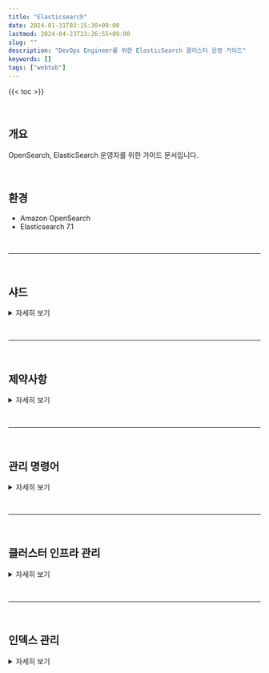 ```yaml
---
title: "Elasticsearch"
date: 2024-01-31T03:15:30+09:00
lastmod: 2024-04-23T23:26:55+09:00
slug: ""
description: "DevOps Engineer를 위한 ElasticSearch 클러스터 운영 가이드"
keywords: []
tags: ["webtob"]
---
```


{{< toc >}}

&nbsp;

## 개요

OpenSearch, ElasticSearch 운영자를 위한 가이드 문서입니다.

&nbsp;

## 환경

- Amazon OpenSearch
- Elasticsearch 7.1

&nbsp;

---

&nbsp;

## 샤드

<details>
<summary>자세히 보기</summary>

### 기본개념

Elasticsearch의 각 인덱스는 하나 이상의 샤드로 나누어지며, 각 샤드는 하드웨어 오류로부터 보호하기 위해 여러 노드에 걸쳐 복제될 수 있습니다.

&nbsp;

### ElasticSearch 내부구조

![ES와 Lucene 내부구조](./1.png)

&nbsp;

### 샤드 구성 모범사례

- **적절한 샤드 크기 선택** : 샤드당 용량은 일반적으로 10GB ~ 50GB 사이로 유지하는 것이 이상적입니다. 이 범위를 벗어나는 경우 샤드가 너무 커지거나 작아져서 성능 문제가 발생할 수 있습니다.
- **일관된 샤드 크기 유지** : 모든 인덱스의 샤드 크기가 일관되도록 유지하는 것이 중요합니다. 샤드 크기가 큰 인덱스는 작은 인덱스와 동일한 노드에서 실행될 때 성능 문제를 야기할 수 있습니다.

```bash
# cat shards API로 현재 샤드 크기 확인
curl \
  -X GET \
  "$ES_ENDPOINT/_cat/shards?v=true&h=index,prirep,shard,store&s=prirep,store&bytes=gb&pretty"
```

```bash
index                  prirep shard store
podlog-2024.02.13      p      3        38
podlog-2024.02.13      p      2        38
podlog-2024.02.13      p      0        38
podlog-2024.02.13      p      1        38
podlog-2024.02.13      p      4        38
```

- **Rollover로 용량 자동조정** : 인덱스 상태 관리<sup>ISM, Index State Management</sup> 기능을 사용하는 경우 롤오버 작업의 `max_primary_shard_size` 임계값을 `50GB`로 설정하여 샤드가 `50GB`보다 커지지 않도록 합니다.

</details>

&nbsp;

---

&nbsp;

## 제약사항

<details>
<summary>자세히 보기</summary>

### ElasticSearch 관리자의 API 제한

- AWS Managed Service 중 하나인 OpenSearch는 Elasticsearch를 기반으로 하지만, 모든 Elasticsearch 버전의 모든 관리자 API를 지원하지는 않으며 ElasticSearch 버전마다 지원되는 API 목록도 다릅니다.
- OpenSearch 버전별 지원되는 Administration API 목록은 [AWS 공식문서](https://docs.aws.amazon.com/ko_kr/opensearch-service/latest/developerguide/supported-operations.html#version_7_1)에서 확인하실 수 있습니다.

&nbsp;

대표적인 관리자 API 제한의 예시는 다음과 같습니다.

Amazon OpenSearch 서비스 기준, ElasticSearch 7.1 버전 클러스터에서는 `/<INDEX_NAME>/_close`, `/_cluster/settings`와 같은 관리자 API를 사용 못하도록 AWS 측에서 막아놓은 상태입니다.

```bash
curl \
  -X PUT \
  -H 'Content-Type: application/json' \
  -d '{
    "persistent": {
      "index.number_of_shards": "5"
    }
  }' \
  "$ES_ENDPOINT/_cluster/settings"
```

```bash
{"Message":"Your request: '/_cluster/settings' payload is not allowed."}
```

위와 같이 `/_cluster/settings` API를 사용해서 `index.number_of_shards` 값을 변경하는 걸 금지하고 있습니다.

</details>

&nbsp;

---

&nbsp;

## 관리 명령어

<details>
<summary>자세히 보기</summary>

ElasticSearch 클러스터를 운영 관리할 때 주로 사용되는 명령어입니다.

&nbsp;

> **중요**  
> 지금부터 설명하는 모든 ElasticSearch 클러스터 관리 명령어는 Amazon OpenSearch의 ElasticSearch v7.1 기준으로 작성되었습니다.

&nbsp;

명령어 실행 전 `ES_ENDPOINT` 환경변수 설정이 필요합니다.

```bash
ES_ENDPOINT="https://xxxxyyyyzzzz.ap-northeast-2.es.amazonaws.com"
```

&nbsp;

### 클러스터 상태 확인

```bash
curl \
  --location \
  --request GET \
  "$ES_ENDPOINT/_cat/health?v"
```

```bash
epoch      timestamp cluster                           status node.total node.data discovered_master shards pri relo init unassign pending_tasks max_task_wait_time active_shards_percent
1707787301 01:21:41  111122223333:krdev-eks-pod-log    yellow          1         1              true     94  94    0    0       79             0                  -                 54.3%
```

&nbsp;

### 디스크 사용률 확인

Elasticsearch 클러스터의 현재 상태와 디스크 사용량을 파악하는 데 도움이 됩니다.

```bash
curl \
  --silent \
  --location \
  --request GET \
  "$ES_ENDPOINT/_cat/allocation?v" \
  | column -t
```

```bash
shards  disk.indices  disk.used  disk.avail  disk.total  disk.percent  host     ip       node
94      4.3gb         34.4gb     457.4gb     491.9gb     7             x.x.x.x  x.x.x.x  0543ab69abe3219a760597764596e007
84      UNASSIGNED
```

결과값으로 제공되는 각 컬럼의 의미는 다음과 같습니다.

- `shards`: 클러스터 내에서 사용 중인 샤드(shard)의 수입니다.
- `disk.indices`: 클러스터 내에서 모든 인덱스(index)의 데이터 크기를 합한 값입니다.
- `disk.used`: 클러스터에서 현재 사용 중인 디스크 공간의 크기입니다.
- `disk.avail`: 디스크에서 사용 가능한 공간의 크기입니다.
- `disk.total`: 디스크의 총 용량입니다.
- `disk.percent`: 디스크 사용량의 백분율입니다.
- `host`: 해당 노드가 호스팅되는 호스트의 이름입니다.
- `ip`: 해당 노드의 IP 주소입니다.
- `node`: Elasticsearch 클러스터 내에서 노드를 고유하게 식별하는 노드의 이름입니다.

&nbsp;

### 전체 인덱스 조회

```bash
curl \
  --location \
  --request GET \
  "$ES_ENDPOINT/_cat/indices?v"
```

&nbsp;

### 특정 인덱스 조회

```bash
curl \
  --location \
  --request GET \
  "$ES_ENDPOINT/_cat/indices/podlog-*?v"
```

```bash
health status index              uuid                   pri rep docs.count docs.deleted store.size pri.store.size
yellow open   podlog-2024.02.08  6W43rShCTLWWKC7nB5--Tw   5   1  249584305            0    204.5gb        204.5gb
yellow open   podlog-2024.02.12  vEjL6abBTjaUNCPiPgeROA   5   1       6975            0      2.6mb          2.6mb
yellow open   podlog-2024.02.09  lh0Ff-s-RHSQICezWQdZag   5   1    7949874            0        2gb            2gb
yellow open   podlog-2024.02.11  upcTdSE9QV-fLOKftAU2Eg   5   1      22611            0      9.8mb          9.8mb
yellow open   podlog-2024.02.10  lx0h-wzDQM6FxhTwSqe08w   5   1     721369            0    286.9mb        286.9mb
```

&nbsp;

### 인덱스 삭제

```bash
curl \
  --location \
  --request DELETE \
  "$ES_ENDPOINT/podlog-2024.02.07"
```

명령이 성공적으로 실행되면 Elasticsearch는 `acknowledged:true`와 같은 응답을 반환합니다. 이것은 삭제 요청이 성공적으로 처리되었음을 나타냅니다.

```bash
{"acknowledged":true}
```

&nbsp;

### 템플릿 조회

전체 인덱스 템플릿 목록을 조회합니다.

```bash
curl \
  --location \
  --request GET \
  "$ES_ENDPOINT/_cat/templates?pretty"
```

```bash
GET _cat/templates?pretty
```

&nbsp;

실행 결과는 다음과 같이 출력됩니다.

```bash
template_1 [podlog-*] 1
template_2 [podlog-*] 2
template_3 [podlog-*] 3
default    [*]        -1
```

각 라인은 한 개의 인덱스 템플릿을 나타냅니다.

- **첫 번째 컬럼**: 템플릿의 이름을 나타냅니다.
- **두 번째 컬럼**: 해당 템플릿이 적용되는 인덱스 패턴을 나타냅니다. 예를 들어, `[podlog-*]` 패턴은 `podlog-`로 시작하는 모든 인덱스에 해당 템플릿이 적용됨을 의미합니다. `[*]` 패턴은 모든 인덱스에 대해 기본적으로 적용되는 템플릿을 나타냅니다.
- **세 번째 컬럼**: 템플릿의 적용 순서<sup>Order</sup>를 나타냅니다. 만약 한 인덱스가 여러 개의 템플릿에 해당하는 경우, 낮은 order 값을 가진 템플릿이 먼저 적용되고, 높은 order 값을 가진 템플릿이 이를 재정의합니다. 자세한 사항은 [ElasticSearch v7.1 공식문서](https://www.elastic.co/guide/en/elasticsearch/reference/current/indices-templates-v1.html#multiple-templates-v1)를 참고하세요.

&nbsp;

모든 인덱스 템플릿의 상세 설정을 확인합니다. 인덱스 템플릿은 `json` 형태로 작성됩니다.

```bash
# 전체 템플릿 설정 조회
curl \
  --location \
  --request GET \
  "$ES_ENDPOINT/_template?pretty"
```

```bash
# 특정 템플릿 설정 조회
curl \
  --location \
  --request GET \
  "$ES_ENDPOINT/_template/default?pretty"
```

&nbsp;

Kibana의 Dev Tools를 이용한 API 호출의 경우, 다음과 같이 실행합니다.

```bash
# 전체 템플릿 설정 조회
GET _template?pretty
```

```bash
# 특정 템플릿 설정 조회
GET _template/default?pretty
```

</details>

&nbsp;

---

&nbsp;

## 클러스터 인프라 관리

<details>
<summary>자세히 보기</summary>

### EFK 스택

ElasticSearch에서 EFK 스택을 사용하는 이유는 로그 관리와 모니터링을 효율적으로 수행하기 위해서입니다. EFK 스택은 **E**lasticsearch, **F**luentd, 그리고 **K**ibana로 구성됩니다. 각각의 컴포넌트가 특정 역할을 수행하여 로그 데이터를 수집, 저장, 검색, 분석 및 시각화하는데 도움을 줍니다.

![EFK Stack](./2.png)

fleunt-bit은 각 노드에 동작하고 있는 파드 로그를 수집한 후, 로그 수집기인 fleuntd로 보냅니다. fleuntd는 수집 후 필터링을 적용하여 S3 버킷이나 ElasticSearch로 로그를 보냅니다.

`fluentd`와 `fluent-bit`은 `fluent` 사에서 제공하는 [공식 helm chart](https://github.com/fluent/helm-charts)를 통해 쿠버네티스 클러스터에 설치하고 운영할 수 있습니다.

`fleuntd`와 `fleunt-bit` 설치 및 운영 방법에는 두 가지 옵션이 있습니다:

1. `fluentd`, `fluent-bit`를 각각의 헬름 차트로 설치하기
2. `fluent-operator` 헬름 차트를 설치하여 `fluentd`와 `fluent-bit`를 한 번에 관리하고 운영하기

&nbsp;

### CPU 과부하 발생 대처

데이터 노드에 CPU 과부하 발생할 경우, Kibana에서 인덱스 조회시 응답을 받지 못하는 영향이 있습니다.

- CPU 사용량이 15분 동안 3회 연속 80% 이상으로 유지될 경우, 클러스터에 데이터 노드를 추가하거나 더 큰 사이즈의 인스턴스로 스케일링을 고려합니다.
- 프라이머리 노드의 JVM 메모리 압력 수치가 70~80%로 높은 경우에는 CPU 최적화 타입 보다는 `m5.large.search` 또는 `m6g.large.search`와 같은 메모리 최적화 타입으로 교체하면 문제를 해결할 수 있습니다.
- 클러스터 인덱스의 `refresh_interval` 설정 값을 높이면 클러스터의 세그먼트 생성 속도를 늦출 수 있고 이슈를 완화할 수 있습니다. `refresh_interval`은 기본적으로 1초로 설정되어 있으며, 이는 대부분의 일반적인 사용 사례에 적합합니다. 그러나 특정 작업에서는 이 값을 30초나 그 이상으로 설정하여 인덱싱 작업 중에 더 적은 리소스를 사용하도록 조정할 수 있습니다. 이러한 변경을 통해 인덱스의 성능과 클러스터의 안정성을 향상시킬 수 있습니다. `refresh_interval` 값 설정을 변경하는 방법에 대해서는 [문서](https://opensearch.org/blog/optimize-refresh-interval/)를 참조합니다. 만약, 인덱스의 `refresh_interval` 설정값을 높였음에도 지속적으로 높은 CPU 사용률 경고가 발생한다면, 워크로드를 처리하기에 클러스터의 크기가 충분하지 않은 것이기 때문에 클러스터의 스케일링을 고려해야 합니다.
- 장기적인 해결책으로는 데이터 노드의 타입을 고성능으로 변경(스케일 업) or 데이터 노드의 개수 추가가 있습니다.

&nbsp;

노드의 hot_threads API를 사용하여 각 노드의 작업별 CPU 사용률 현황을 확인할 수 있습니다.

```bash
GET _nodes/hot_threads
GET _nodes/<node_name>/hot_threads
```

&nbsp;

[캣 노드 API](https://www.elastic.co/guide/en/elasticsearch/reference/current/cat-nodes.html#cat-nodes-api-query-params)를 사용하여 각 노드별 리소스 사용률의 현재 현황을 볼 수 있습니다. CPU 사용률이 가장 높은 노드의 하위 집합을 좁힐 수 있습니다.

```bash
GET _cat/nodes?v&s=cpu:desc
```

자세한 사항은 [Amazon OpenSearch Service 클러스터의 높은 CPU 사용률 문제를 해결하려면 어떻게 해야 합니까?](https://repost.aws/ko/knowledge-center/opensearch-troubleshoot-high-cpu) 공식문서를 참고합니다.

&nbsp;

### 볼륨 업그레이드

OpenSearch 서비스에 의해 만들어진 ElasticSearch 클러스터는 스토리지로 EBS를 사용합니다. 관리자는 스토리지의 용량과 스펙을 변경할 수 있지만, 관리형 서비스의 특성상 크게 추상화되어 있으므로 EC2의 EBS Volume 정도로 디테일하게까지는 관리하지는 못합니다.

기존에 OpenSearch 클러스터의 스토리지 용량을 늘리면 blue-green 배포가 진행되어 잠깐의 다운타임이 발생했지만, 2024년 2월 14일부터는 EC2와 동일하게 무중단으로 클러스터 볼륨 업데이트가 가능하므로 다운타임 없는 볼륨 설정 변경을 지원합니다.

**관련 뉴스**  
[Amazon OpenSearch Service, 이제 블루/그린 없이 클러스터 볼륨 업데이트 가능](https://aws.amazon.com/ko/about-aws/whats-new/2024/02/amazon-opensearch-service-update-cluster-volume-without-blue-green/)

&nbsp;

[**blue-green 배포가 발생하는 스토리지 작업 유형**](https://docs.aws.amazon.com/ko_kr/opensearch-service/latest/developerguide/managedomains-configuration-changes.html#bg)

- EBS 볼륨 크기 줄이기
- EBS 볼륨 크기, IOPS 및 처리량 변경 (마지막 변경이 진행 중이거나 다른 변경을 시도하기 전에 6시간 이상 기다리지 않은 경우)

[**blue-green 배포가 발생하지 않는 스토리지 작업 유형**](https://docs.aws.amazon.com/ko_kr/opensearch-service/latest/developerguide/managedomains-configuration-changes.html#nobg)

- 볼륨 크기 증가, 볼륨 유형, IOPS 및 처리량을 데이터 노드 볼륨 크기당 최대 3TiB까지 변경

&nbsp;

### 싱글 노드 설정

싱글 노드로 구성된 ElasticSearch 클러스터의 권장 설정은 [single-node-es.md](https://gist.github.com/angristan/9d251d853d11f265899b8a4725bff756) 문서를 참고합니다.

![Data node infrastructure diagram](./3.png)

- 데이터 노드 1대
- 샤드<sup>shard</sup> 1개
- 복제본<sup>replica</sup> 없음 (0개)

&nbsp;

#### 신규 인덱스의 Default 설정

기본 인덱스 템플릿 설정을 업데이트합니다.

```bash
curl \
  --location \
  --request PUT \
  --header 'Content-Type: application/json' \
  --data '{
    "index_patterns": ["*"],
    "order": -1,
    "settings": {
        "number_of_shards": 1,
        "number_of_replicas": 0
    }
  }' \
  "$ES_ENDPOINT/_template/default"
```

설정값에 대한 상세설명

- `index_patterns` : 이 템플릿이 적용될 인덱스 패턴을 나타냅니다. 여기서 "*"는 모든 인덱스에 해당 템플릿이 적용됨을 의미합니다.
- `order` : 이 템플릿이 다른 템플릿보다 우선적으로 적용되는 순서를 결정합니다. 여기서 `-1`은 다른 모든 템플릿보다 먼저 적용되도록 강제하는 것을 의미합니다.
- `settings.number_of_shards` : `number_of_shards`를 `1`로 설정하여 인덱스당 샤드 수를 1개로 설정합니다. 이 설정은 기존 인덱스에 영향을 주지 못하며 새로운 인덱스가 생성될 때 적용됩니다.
- `settings.number_of_replicas` : `0`으로 설정하여 복제본을 사용하지 않음을 나타냅니다. 이 설정은 기존 인덱스에 영향을 주지 못하며 새로운 인덱스가 생성될 때 적용됩니다.

```bash
{"acknowledged":true}
```

&nbsp;

적용된 기본 인덱스 탬플릿 설정을 확인합니다.

```bash
curl \
  --location \
  --request GET \
  "$ES_ENDPOINT/_template/default?pretty"
```

```json
{
  "default" : {
    "order" : -1,
    "index_patterns" : [
      "*"
    ],
    "settings" : {
      "index" : {
        "number_of_shards" : "1",
        "number_of_replicas" : "0"
      }
    },
    "mappings" : { },
    "aliases" : { }
  }
}
```

`default` 인덱스 템플릿에 `number_of_shards`, `number_of_replicas` 값이 새로 추가된 걸 확인할 수 있습니다.

&nbsp;

#### 기존 인덱스 설정

기존 인덱스 설정을 확인합니다.

```bash
curl \
  --request GET \
  "$ES_ENDPOINT/_all/_settings?pretty"
```

&nbsp;

전체 인덱스에 `number_of_replicas` 설정 적용

```bash
curl \
  --request PUT \
  --header 'Content-Type: application/json' \
  --data '{
    "index": {
        "number_of_replicas": "0"
    }
  }' \
  "$ES_ENDPOINT/_all/_settings"
```

```bash
{"acknowledged":true}
```

&nbsp;

### ElasticSearch 업그레이드 후 Kibana 접근 불가 에러

AWS 콘솔을 사용해서 ElasticSearch v6.8 → v7.1로 업그레이드한 직후 경험했던 문제.

&nbsp;

#### 증상

Kibana URL로 접근시 503 에러코드와 함께 Http request timed out connecting 에러 발생하는 증상이었습니다.

&nbsp;

#### 발생 환경

- **플랫폼** : AWS OpenSearch
- **ElasticSearch** `v6.8` → `v7.1`
- **Kibana** `v6.8` → `v7.1`

ElasticSearch 도메인의 버전 업그레이드 완료 직후 Kibana 접근 불가한 상황이 발생했습니다.

&nbsp;

#### 원인

문제의 근본 원인은 OpenSearch 도메인을 blue-green 배포가 필요한 Elasticsearch_6.8에서 Elasticsearch_7.1 버전으로 업그레이드했기 때문입니다. blue-green 배포에는 이전 클러스터에서 새 클러스터로의 인덱스 마이그레이션이 포함됩니다. 샤드 재할당이 완료되면 Kibana가 완전히 작동하게 됩니다. 이 경우 Kibana 인덱스 마이그레이션 프로세스에서 클러스터에 경쟁 조건<sup>Race condition</sup>이 발생했습니다.

&nbsp;

#### 해결방법

AWS 엔지니어가 수동 조치<sup>Manual Intervention</sup> 처리해서 해결할 수 있습니다. 이 Manual Intervention은 AWS 사용자가 Support 티켓을 올려야하며, AWS 내부팀 에스컬레이션이 된 후 처리됩니다.

![Kibana 조치 다이어그램](./5.png)

</details>

&nbsp;

---

&nbsp;

## 인덱스 관리

<details>
<summary>자세히 보기</summary>

### reindex

Elasticsearch에서 [별칭](https://www.elastic.co/guide/en/elasticsearch/reference/current/aliases.html)<sup>alias</sup> 사용을 공식적으로 권장하는 가장 중요한 이유는 별칭을 통해 인덱스 구조 변경이나 데이터 마이그레이션 시 다운타임 없이 원활하게 전환할 수 있기 때문입니다.

![Alias & index 구성 예시](./6.png)

이는 데이터 접근을 추상화하여 애플리케이션 코드의 변경 없이도 백엔드의 인덱스를 유연하게 관리할 수 있게 해줍니다. 이로 인해 성능 최적화와 데이터 관리가 훨씬 간편해지며, 복잡한 인덱스 전략을 효과적으로 실행할 수 있습니다.

![Logstash and ElasticSearch](./7.png)

&nbsp;

샤드 수를 5개에서 10개로 변경하면서 동일한 인덱스 이름으로 유지하려면, 기존 인덱스를 새로운 샤드 구성으로 복사하고, 이후 기존 인덱스를 삭제한 후 새 인덱스에 원래 이름을 다시 부여하는 과정을 거쳐야 합니다. 여기에서는 별칭<sup>alias</sup>을 사용하여 인덱스 이름을 변경하지 않고 작업을 수행할 수 있는 방법을 설명하겠습니다.

&nbsp;

**1단계: 새 인덱스 생성**  
먼저 샤드 수를 10개로 설정한 새로운 인덱스를 생성합니다. 이 때 인덱스 이름을 임시로 다르게 설정합니다.

```bash
PUT /sample-index-reindexed
{
  "settings": {
    "index": {
      "number_of_shards": 10,
      "number_of_replicas": 1
    }
  }
}
```

예를 들어 `sample-index-reindexed`라는 이름을 사용할 수 있습니다.

인덱스 생성이 완료되면 다음과 같은 결과가 출력됩니다.

```bash
{
  "acknowledged" : true,
  "shards_acknowledged" : true,
  "index" : "sample-index-reindexed"
}
```

&nbsp;

**2단계: 데이터 리인덱싱**  
[_reindex API](https://www.elastic.co/guide/en/elasticsearch/reference/current/docs-reindex.html)를 사용하여 기존 `sample-index` 인덱스의 데이터를 새로 생성한 `sample-index-reindexed` 인덱스로 복사합니다.

```bash
POST /_reindex?wait_for_completion=false
{
  "source": {
    "index": "sample-index",
    "size": 5000
  },
  "dest": {
    "index": "sample-index-reindexed"
  }
}
```

> **백그라운드에서 reindex task 실행하기**  
> Elasticsearch에서 _reindex 작업을 백그라운드로 실행하려면, 작업을 비동기적으로 실행하도록 설정해야 합니다. 이를 위해 `wait_for_completion=false` 쿼리 파라미터를 _reindex API 요청에 추가할 수 있습니다. 이 설정을 사용하면 Elasticsearch는 작업을 시작하고 즉시 제어를 반환하며, 작업은 서버의 백그라운드에서 계속 실행됩니다.

&nbsp;

위 reindex API를 실행하면 reindex task를 식별할 수 있는 고유한 task_id를 아래와 같이 반환합니다. 이 task_id를 사용하여 나중에 작업 진행상황을 확인하거나 작업을 취소할 수 있습니다.

```bash
{
  "task" : "rBjSH0p4THm3cxU6tTrHvw:586801806"
}
```

&nbsp;

**3단계: reindex 작업 진행상황 모니터링**  
reindex 작업의 진행 상황을 실시간으로 모니터링하려면, [_tasks API](https://www.elastic.co/guide/en/elasticsearch/reference/current/tasks.html)를 사용합니다. 이 API는 진행 중인 모든 작업의 상세한 정보를 제공합니다.

```bash
GET /_tasks?detailed=true&actions=*reindex
```

또는 모든 태스크의 요약 정보를 보고 싶다면 [_cat/tasks API](https://www.elastic.co/guide/en/elasticsearch/reference/current/cat-tasks.html)를 사용할 수 있습니다.

```bash
GET /_cat/tasks?v&time=m
```

&nbsp;

**reindex 작업 취소방법**  
먼저, 취소하고자 하는 _reindex 작업의 `task_id`를 확인해야 합니다. 작업 ID는 _tasks API를 사용하여 확인할 수 있습니다.

```bash
GET /_cat/tasks?v&detailed&s=running_time:desc
```

출력에서 `action` 컬럼이 `indices:data/write/reindex`인 항목을 찾아 해당 작업의 `task_id`를 확인합니다. `task_id`는 일반적으로 `노드ID:작업번호` 형식으로 제공됩니다.

&nbsp;

Elasticsearch에서 진행 중인 [_reindex](https://www.elastic.co/guide/en/elasticsearch/reference/current/docs-reindex.html) 작업을 취소하려면, 해당 작업의 고유한 `task_id`를 사용하여 [tasks API](https://www.elastic.co/guide/en/elasticsearch/reference/current/tasks.html#task-cancellation)를 통해 작업을 취소할 수 있습니다.

> **중요**: 해당 작업이 `cancellable` 속성을 `true`로 설정한 경우에만 취소가 가능합니다.

```bash
POST /_tasks/<task_id>/_cancel
```

&nbsp;

예를 들어, task_id가 rBjSH0p4THm3cxU6tTrHvw:571108043인 작업을 취소하고 싶다면, 다음과 같이 요청합니다.

```bash
POST /_tasks/rBjSH0p4THm3cxU6tTrHvw:571108043/_cancel
```

&nbsp;

**4단계: 기존 인덱스 삭제**  
새 인덱스로 데이터가 성공적으로 복사된 걸 확인한 후, 기존 인덱스 `sample-index`를 삭제합니다.

```bash
DELETE /sample-index
```

&nbsp;

**5단계: 새 인덱스 이름 변경**  

**별칭 추가**  
새 인덱스에 기존 인덱스의 별칭을 추가하여 검색 및 기타 작업이 중단 없이 계속될 수 있도록 합니다. 아래의 API 요청은 `sample-index-reindexed`라는 새 인덱스에 `sample-index`라는 별칭<sup>Alias</sup>을 추가하는 예시를 보여줍니다.

```bash
POST /_aliases
{
  "actions": [
    {
      "add": {
        "alias": "sample-index",
        "index": "sample-index-reindexed"
      }
    }
  ]
}
```

이 과정을 통해 사용자 및 ElasticSearch를 바라보는 서버들은 `sample-index`라는 이름으로 계속 데이터에 접근할 수 있으며, 실제 데이터는 `sample-index-reindexed` 인덱스에 저장됩니다.

![Alias & index 구성 예시](./6.png)

&nbsp;

**별칭 확인**  
별칭이 정상적으로 추가되었는지 확인하기 위해 [_cat/aliases API](https://www.elastic.co/guide/en/elasticsearch/reference/current/cat-alias.html)를 사용할 수 있습니다. 이 API는 모든 별칭과 그에 연결된 인덱스 목록을 보여줍니다.

```bash
GET /_cat/aliases?v
```

&nbsp;

### ISM Policy

![ISM Policy](./4.png)

인덱스는 처음에 hot 상태입니다. 2일 후 ISM이 인덱스를 old 상태로 전환합니다. old 상태로 전환될 떄 스토리지 공간 절약을 위해 인덱스 복제본<sup>Replicas</sup>을 0으로 변경합니다. 인덱스가 3일을 경과한 후에는 ISM이 인덱스를 삭제합니다.

```json
{
    "policy": {
        "policy_id": "delete_old_kubelog_dev_retention_3days",
        "description": "delete kubelog retention 3 days (DEV)",
        "last_updated_time": 1704246457086,
        "schema_version": 1,
        "error_notification": null,
        "default_state": "hot",
        "states": [
            {
                "name": "hot",
                "actions": [],
                "transitions": [
                    {
                        "state_name": "old",
                        "conditions": {
                            "min_index_age": "2d"
                        }
                    }
                ]
            },
            {
                "name": "old",
                "actions": [
                    {
                        "replica_count": {
                            "number_of_replicas": 0
                        }
                    }
                ],
                "transitions": [
                    {
                        "state_name": "delete",
                        "conditions": {
                            "min_index_age": "3d"
                        }
                    }
                ]
            },
            {
                "name": "delete",
                "actions": [
                    {
                        "delete": {}
                    }
                ],
                "transitions": []
            }
        ],
        "ism_template": [
            {
                "index_patterns": [
                    "kubelog-*"
                ],
                "priority": 100,
                "last_updated_time": 1658891261769
            }
        ]
    }
}
```

자세한 사항은 [인덱스 상태 관리](https://docs.aws.amazon.com/ko_kr/opensearch-service/latest/developerguide/ism.html#ism-example)를 참고합니다.

&nbsp;

### Index backup using elasticdump

[elasticdump](https://github.com/elasticsearch-dump/elasticsearch-dump)를 사용하여 elasticsearch 클러스터에 저장되어 있는 index 또는 alias를 백업할 수 있습니다.

![elasticdump 구조](./8.png)

&nbsp;

수행 절차는 다음과 같습니다. 이 작업에서 가장 중요한 사항은 `elasticdump` 명령어를 실행하는 주체인 EC2 혹은 파드에서 ElasticSearch 까지 네트워크 연결 가능성이 보장되는 지 여부입니다.

1. ElasticSearch의 엔드포인트에 접근 가능한 파드에 접속합니다.
2. 파드에 NodeJS 패키지 관리자인 `npm` 설치
3. `npm`을 사용하여 elasticdump 설치
4. `elasticdump` 명령어 실행

&nbsp;

제 경우 파드에서 `elasticdump`를 수행했습니다.

파드에 접근 후 Node.js 패키지 관리자인 `npm`을 설치합니다. `npm`은 `elasticdump` 설치에 필요합니다.

```bash
$ grep "PRETTY_NAME" /etc/*-release
PRETTY_NAME="Alpine Linux v3.11"

$ sudo apk update
$ sudo apk add npm nghttp2-dev
```

&nbsp;

파드 로컬 환경에 `elasticdump` 명령어를 설치합니다.

```bash
$ sudo npm install elasticdump -g
$ npm list elasticdump
/usr/bin
`-- elasticdump@6.110.0

$ which elasticdump
/usr/bin/elasticdump
```

&nbsp;

ElasticSearch API를 사용하여 백업할 인덱스를 조회합니다.

```bash
export ES_ENDPOINT="https://<ES_ENDPOINT>.ap-northeast-2.es.amazonaws.com"
curl --silent --location --request GET "${ES_ENDPOINT}/_cat/indices?v"

health status index      uuid                   pri rep docs.count docs.deleted store.size pri.store.size
green  open   market     gXXvxwxmXTxPXaX2XgX5kw   3   1     205246           31        4gb            2gb
```

&nbsp;

`elsticdump` 명령어를 사용해서 특정 인덱스를 백업합니다.

```bash
elasticdump \
  --input=${ES_ENDPOINT}/market \
  --output=/tmp/index-market-backup.json
```

```bash
Mon, 10 Jun 2024 08:34:28 GMT | starting dump
Mon, 10 Jun 2024 08:34:30 GMT | got 100 objects from source elasticsearch (offset: 0)
Mon, 10 Jun 2024 08:34:30 GMT | sent 100 objects to destination file, wrote 100
...
Mon, 10 Jun 2024 08:46:16 GMT | got 100 objects from source elasticsearch (offset: 70600)
Mon, 10 Jun 2024 08:46:16 GMT | sent 100 objects to destination file, wrote 100
```

&nbsp;

2GB 용량의 인덱스를 `.json` 포맷으로 백업하면 파일시스템에 차지하는 용량은 약 300MB 줄어듭니다.

```bash
$ ls -lh /tmp/
-rw-r--r--    1 younsl  younsl   303.4M Jun 10 09:42 index-market-backup.json
```

&nbsp;

특정 파드의 파일을 백업하기 위해 `kubectl cp` 명령어를 사용할 수 있습니다. `kubectl cp` 명령어는 클러스터 내의 파드와 로컬 파일 시스템 간에 파일을 복사하는 데 사용됩니다.

다음은 인덱스 백업 파일인 `/tmp/index-market-backup.json`을 특정 파드에서 로컬 파일 시스템으로 백업하는 방법입니다:

```bash
kubectl cp <namespace>/<pod-name>:/tmp/index-market-backup.json ./index-market-backup.json --retries 10
```

&nbsp;

**중요**:  
`kubectl cp` 명령어 실행시 반드시 `--retries 10` 옵션을 추가해서 실행해야 복사 과정에서 발생하는 `Dropping out copy after 0 retries` 에러를 방지할 수 있습니다.

```bash
$ kubectl cp <namespace>/<pod-name>:/tmp/index-market-backup.json ./index-market-backup.json
tar: removing leading '/' from member names
Dropping out copy after 0 retries
error: unexpected EOF
...
```

자세한 사항은 [kubectl cp will return a error "Dropping out copy after 0 retries error: unexpected EOF" #1425](https://github.com/kubernetes/kubectl/issues/1425#issuecomment-2159561783) 이슈를 참고하세요.
